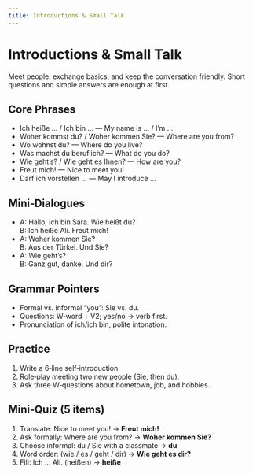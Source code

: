 ```yaml
---
title: Introductions & Small Talk
---
```


# Introductions & Small Talk

Meet people, exchange basics, and keep the conversation friendly. Short questions and simple answers are enough at first.

## Core Phrases

- Ich heiße … / Ich bin … — My name is … / I’m …  
- Woher kommst du? / Woher kommen Sie? — Where are you from?  
- Wo wohnst du? — Where do you live?  
- Was machst du beruflich? — What do you do?  
- Wie geht’s? / Wie geht es Ihnen? — How are you?  
- Freut mich! — Nice to meet you!  
- Darf ich vorstellen … — May I introduce …

## Mini‑Dialogues

- A: Hallo, ich bin Sara. Wie heißt du?  
  B: Ich heiße Ali. Freut mich!  
- A: Woher kommen Sie?  
  B: Aus der Türkei. Und Sie?  
- A: Wie geht’s?  
  B: Ganz gut, danke. Und dir?

## Grammar Pointers

- Formal vs. informal “you”: Sie vs. du.  
- Questions: W‑word + V2; yes/no → verb first.  
- Pronunciation of ich/ich bin, polite intonation.

## Practice

1) Write a 6‑line self‑introduction.  
2) Role‑play meeting two new people (Sie, then du).  
3) Ask three W‑questions about hometown, job, and hobbies.

## Mini‑Quiz (5 items)

1) Translate: Nice to meet you! → **Freut mich!**  
2) Ask formally: Where are you from? → **Woher kommen Sie?**  
3) Choose informal: du / Sie with a classmate → **du**  
4) Word order: (wie / es / geht / dir) → **Wie geht es dir?**  
5) Fill: Ich … Ali. (heißen) → **heiße**

